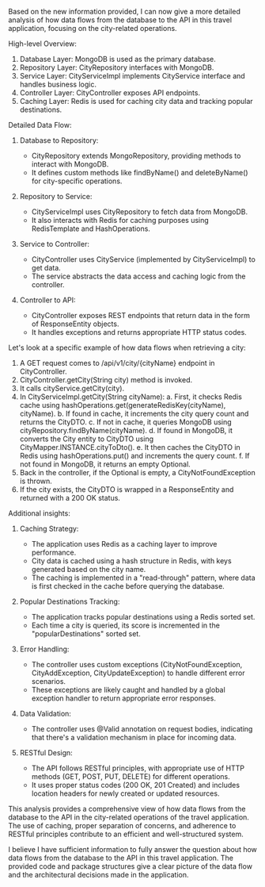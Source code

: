 Based on the new information provided, I can now give a more detailed analysis of how data flows from the database to the API in this travel application, focusing on the city-related operations.

High-level Overview:
1. Database Layer: MongoDB is used as the primary database.
2. Repository Layer: CityRepository interfaces with MongoDB.
3. Service Layer: CityServiceImpl implements CityService interface and handles business logic.
4. Controller Layer: CityController exposes API endpoints.
5. Caching Layer: Redis is used for caching city data and tracking popular destinations.

Detailed Data Flow:

1. Database to Repository:
   - CityRepository extends MongoRepository, providing methods to interact with MongoDB.
   - It defines custom methods like findByName() and deleteByName() for city-specific operations.

2. Repository to Service:
   - CityServiceImpl uses CityRepository to fetch data from MongoDB.
   - It also interacts with Redis for caching purposes using RedisTemplate and HashOperations.

3. Service to Controller:
   - CityController uses CityService (implemented by CityServiceImpl) to get data.
   - The service abstracts the data access and caching logic from the controller.

4. Controller to API:
   - CityController exposes REST endpoints that return data in the form of ResponseEntity objects.
   - It handles exceptions and returns appropriate HTTP status codes.

Let's look at a specific example of how data flows when retrieving a city:

1. A GET request comes to /api/v1/city/{cityName} endpoint in CityController.
2. CityController.getCity(String city) method is invoked.
3. It calls cityService.getCity(city).
4. In CityServiceImpl.getCity(String cityName):
   a. First, it checks Redis cache using hashOperations.get(generateRedisKey(cityName), cityName).
   b. If found in cache, it increments the city query count and returns the CityDTO.
   c. If not in cache, it queries MongoDB using cityRepository.findByName(cityName).
   d. If found in MongoDB, it converts the City entity to CityDTO using CityMapper.INSTANCE.cityToDto().
   e. It then caches the CityDTO in Redis using hashOperations.put() and increments the query count.
   f. If not found in MongoDB, it returns an empty Optional.
5. Back in the controller, if the Optional is empty, a CityNotFoundException is thrown.
6. If the city exists, the CityDTO is wrapped in a ResponseEntity and returned with a 200 OK status.

Additional insights:

1. Caching Strategy:
   - The application uses Redis as a caching layer to improve performance.
   - City data is cached using a hash structure in Redis, with keys generated based on the city name.
   - The caching is implemented in a "read-through" pattern, where data is first checked in the cache before querying the database.

2. Popular Destinations Tracking:
   - The application tracks popular destinations using a Redis sorted set.
   - Each time a city is queried, its score is incremented in the "popularDestinations" sorted set.

3. Error Handling:
   - The controller uses custom exceptions (CityNotFoundException, CityAddException, CityUpdateException) to handle different error scenarios.
   - These exceptions are likely caught and handled by a global exception handler to return appropriate error responses.

4. Data Validation:
   - The controller uses @Valid annotation on request bodies, indicating that there's a validation mechanism in place for incoming data.

5. RESTful Design:
   - The API follows RESTful principles, with appropriate use of HTTP methods (GET, POST, PUT, DELETE) for different operations.
   - It uses proper status codes (200 OK, 201 Created) and includes location headers for newly created or updated resources.

This analysis provides a comprehensive view of how data flows from the database to the API in the city-related operations of the travel application. The use of caching, proper separation of concerns, and adherence to RESTful principles contribute to an efficient and well-structured system.

I believe I have sufficient information to fully answer the question about how data flows from the database to the API in this travel application. The provided code and package structures give a clear picture of the data flow and the architectural decisions made in the application.